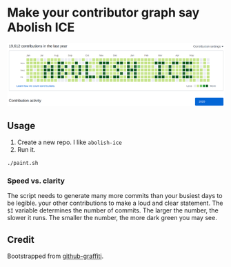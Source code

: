 # Make your contributor graph say Abolish ICE

![Contributor Graph](graph.png)

## Usage

1. Create a new repo.  I like `abolish-ice`
1. Run it.

```sh
./paint.sh
```

### Speed vs. clarity

The script needs to generate many more commits than your busiest days to be legible. your other contributions to make a loud and clear statement.  The `$I` variable determines the number of commits.  The larger the number, the slower it runs.  The smaller the number, the more dark green you may see.

## Credit

Bootstrapped from [github-graffiti](https://github.com/mavrk/github-graffiti).

